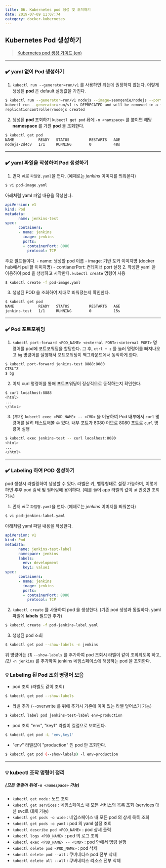 ```yaml
---
title: 06. Kubernetes pod 생성 및 조작하기
date: 2019-07-09 11:07:74
category: docker-kubernetes
---
```


## Kubernetes Pod 생성하기
> [Kubernetes pod 생성 가이드 (en)](https://kubernetes.io/docs/tasks/configure-pod-container)
---

### ✔️ yaml 없이 Pod 생성하기

1. `kubectl run --generator=run/v1` 를 사용하면 되는데 권장하지 않는다. 이렇게 생성된 __pod__ 은 default 설정값을 가진다.
```sh
$ kubectl run --generator=run/v1 nodejs --image=seongenie/nodejs --port 8080  
kubectl run --generator=run/v1 is DEPRECATED and will be removed in a future version. Use kubectl create instead.
replicationcontroller/nodejs created
```

2. 생성된 __pod__ 조회하기 `kubectl get pod` 뒤에 `-n <namspace>` 를 붙이면 해당 __namespace__ 를 가진 __pod__ 을 조회한다.
```sh
$ kubectl get pod
NAME           READY   STATUS         RESTARTS   AGE
nodejs-2d4cv   1/1     RUNNING        0          48s
```
---

### ✔️ yaml 파일을 작성하여 Pod 생성하기
1. 먼저 vi로 `파일명.yaml`을 연다. (예제로는 _jenkins_ 이미지를 띄워본다)
```sh
$ vi pod-image.yaml
```
아래처럼 yaml 파일 내용을 작성한다.
```yaml
apiVersion: v1
kind: Pod
metadata:
      name: jenkins-test
spec:
      containers:
      - name: jenkins
        image: jenkins
        ports:
        - containerPort: 8080
          protocol: TCP
```
  주요 필드들이다.
    - name: 생성할 pod 이름
    - image: 기반 도커 이미지명 (docker hub에서 pull할 이미지명)
    - contianerPort: 컨테이너 port 설정
2. 작성한 yaml 을 이용하여 pod 을 생성하고 시작한다. `kubectl create` 명령어 사용
```sh
$ kubectl create -f pod-image.yaml
```

3. 생성된 POD 을 조회하여 제대로 띄워졌는지 확인한다.
```sh
$ kubectl get pod
NAME           READY   STATUS         RESTARTS   AGE
jenkins-test   1/1     RUNNING        0          15s
```

---
### ✔️ Pod 포트포워딩
1. `kubectl port-forward <POD_NAME> <external PORT>:<internal PORT>` 명령어를 pod에 포트포워딩을 할당한다. 그 후, `ctrl + z` 를 눌러 명령어를 빠져나오고 `bg` 명령어를 실행해서 포트포워딩이 백그라운드에서 동작하게 한다.
```sh
$ kubectl port-forward jenkins-test 8888:8080
CTRL^Z
$ bg
```
    
2. 이제 curl 명령어를 통해 포트포워딩이 정상적으로 동작하는지 확인한다.
```sh
$ curl localhost:8888
<html>
...
</html>
```

3. (부가) `kubectl exec <POD_NAME> -- <CMD>` 을 이용하여 Pod 내부에서 `curl` 명령어를 날려 테스트해볼 수 있다. 내부 포트가 8080 이므로 8080 포트로 `curl` 명령어 실행
```sh
$ kubectl exec jenkins-test -- curl localhost:8080
<html>
...
</html>
```

---

### ✔️ Labeling 하여 POD 생성하기
pod 생성시 라벨링하여 생성할 수 있다. 라벨은 키, 밸류형태로 설정 가능하며, 이렇게 하면 추후 pod 검색 및 필터링에 용이하다.
(예를 들어 app 라벨의 값이 ui 인것만 조회 가능)

1. 먼저 vi로 `파일명.yaml`을 연다. (예제로는 _jenkins_ 이미지를 띄워본다)
```sh
$ vi pod-jenkins-label.yaml
```
아래처럼 yaml 파일 내용을 작성한다.
```yaml
apiVersion: v1
kind: Pod
metadata:
      name: jenkins-test-label
      namespace: jenkins
      labels:
        env: development
        key1: value1
spec:
      containers:
      - name: jenkins
        image: jenkins
        ports:
        - containerPort: 8080
          protocol: TCP
```
2. `kubectl create` 를 사용하여 pod 을 생성한다. (기존 pod 생성과 동일하다. yaml 파일에 __labels__ 필드만 추가)
```sh
$ kubectl create -f pod-jenkins-label.yaml
```

3. 생성된 pod 조회
```sh
$ kubectl get pod --show-labels -n jenkins
```
위 명령어는 _(1)_ `--show-labels` 를 추가하여 pod 조회시 라벨이 같이 조회되도록 하고, _(2)_ `-n jenkins` 를 추가하여 jenkins 네임스페이스에 해당하는 pod 을 조회한다.


### 💡 Labeling 된 Pod 조회 명령어 모음
- pod 조회 (라벨도 같이 조회)
```sh
$ kubectl get pod --show-labels
```
- 라벨 추가 (--overwrite 를 뒤에 추가시 기존에 이미 있는 라벨 덮어쓰기 가능)
```sh
$ kubectl label pod jenkins-test-label env=production
```
- pod 조회 "env", "key1" 라벨이 컬럼으로 보여진다.
```sh
$ kubectl get pod -L 'env,key1'
```
- "env" 라벨값이 "production" 인 pod 만 조회한다.
```sh
$ kubectl get pod (--show-labels) -l env=production
```

---

### 💡 kubectl 조작 명령어 정리 
##### (모든 명령어 뒤에 `-n <namespace>` 가능)
- `kubectl get node` : 노드 조회
- `kubectl get services` : 네임스페이스 내 모든 서비스의 목록 조회 (services 대신 svc로 대체 가능)
- `kubectl get pods -o wide` : 네임스페이스 내 모든 pod 의 상세 목록 조회
- `kubectl get pods -o yaml` : pod 의 yaml 설정 조회
- `kubectl describe pod <POD_NAME>` : pod 상세 출력
- `kubectl logs <POD_NAME>` : pod 의 로그 조회
- `kubectl exec <POD_NAME> -- <CMD>` : pod 안에서 명령 실행
- `kubectl delete pod <POD_NAME>` : pod 삭제
- `kubectl delete pod --all` : 쿠버네티스 pod 전부 삭제
- `kubectl delete all --all` : 쿠버네티스 리소스 전부 삭제